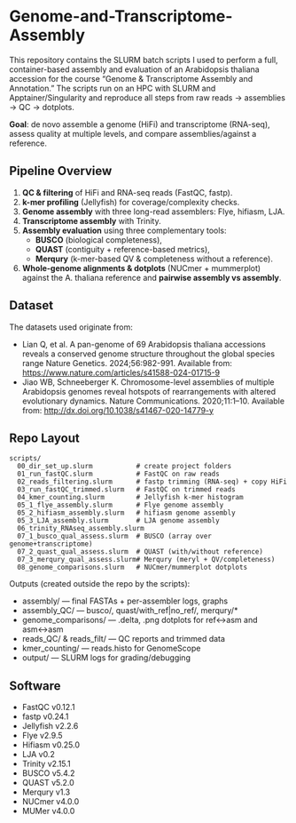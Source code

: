 # Genome-and-Transcriptome-Assembly
This repository contains the SLURM batch scripts I used to perform a full, container-based assembly and evaluation of an Arabidopsis thaliana accession for the course “Genome & Transcriptome Assembly and Annotation.”
The scripts run on an HPC with SLURM and Apptainer/Singularity and reproduce all steps from raw reads → assemblies → QC → dotplots.

**Goal**: de novo assemble a genome (HiFi) and transcriptome (RNA-seq), assess quality at multiple levels, and compare assemblies/against a reference.

## Pipeline Overview
1. **QC & filtering** of HiFi and RNA-seq reads (FastQC, fastp).
2. **k-mer profiling** (Jellyfish) for coverage/complexity checks.
3. **Genome assembly** with three long-read assemblers: Flye, hifiasm, LJA.
4. **Transcriptome assembly** with Trinity.
5. **Assembly evaluation** using three complementary tools:
    - **BUSCO** (biological completeness),
    - **QUAST** (contiguity + reference-based metrics),
    - **Merqury** (k-mer-based QV & completeness without a reference).
6. **Whole-genome alignments & dotplots** (NUCmer + mummerplot) against the A. thaliana reference and **pairwise assembly vs assembly**.

## Dataset
The datasets used originate from:
- Lian Q, et al. A pan-genome of 69 Arabidopsis thaliana accessions reveals a conserved genome structure throughout the global species range Nature Genetics. 2024;56:982-991. Available from: https://www.nature.com/articles/s41588-024-01715-9
- Jiao WB, Schneeberger K. Chromosome-level assemblies of multiple Arabidopsis genomes reveal hotspots of rearrangements with altered evolutionary dynamics. Nature Communications. 2020;11:1–10. Available from: http://dx.doi.org/10.1038/s41467-020-14779-y

## Repo Layout
```
scripts/
  00_dir_set_up.slurm           # create project folders
  01_run_fastQC.slurm           # FastQC on raw reads
  02_reads_filtering.slurm      # fastp trimming (RNA-seq) + copy HiFi
  03_run_fastQC_trimmed.slurm   # FastQC on trimmed reads
  04_kmer_counting.slurm        # Jellyfish k-mer histogram
  05_1_flye_assembly.slurm      # Flye genome assembly
  05_2_hifiasm_assembly.slurm   # hifiasm genome assembly
  05_3_LJA_assembly.slurm       # LJA genome assembly
  06_trinity_RNAseq_assembly.slurm
  07_1_busco_qual_assess.slurm  # BUSCO (array over genome+transcriptome)
  07_2_quast_qual_assess.slurm  # QUAST (with/without reference)
  07_3_merqury_qual_assess.slurm# Merqury (meryl + QV/completeness)
  08_genome_comparisons.slurm   # NUCmer/mummerplot dotplots
```
Outputs (created outside the repo by the scripts):
- assembly/ — final FASTAs + per-assembler logs, graphs
- assembly_QC/ — busco/, quast/with_ref|no_ref/, merqury/*
- genome_comparisons/ — .delta, .png dotplots for ref↔asm and asm↔asm
- reads_QC/ & reads_filt/ — QC reports and trimmed data
- kmer_counting/ — reads.histo for GenomeScope
- output/ — SLURM logs for grading/debugging

## Software
- FastQC v0.12.1
- fastp v0.24.1
- Jellyfish v2.2.6
- Flye v2.9.5
- Hifiasm v0.25.0
- LJA v0.2
- Trinity v2.15.1
- BUSCO v5.4.2
- QUAST v5.2.0
- Merqury v1.3
- NUCmer v4.0.0
- MUMer v4.0.0
